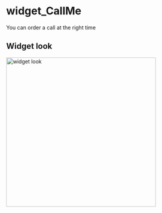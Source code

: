 # widget_CallMe
You can order a call at the right time  

## Widget look
<img src="https://i.ibb.co/GvNBzMN/2022-04-24-12-17-12.png" alt="widget look" width="400">